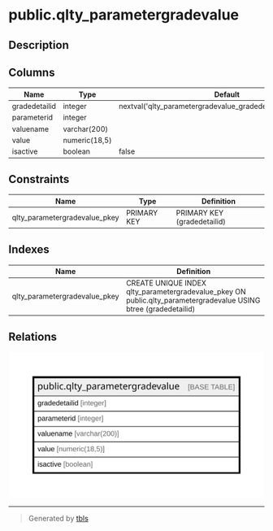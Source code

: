# public.qlty_parametergradevalue

## Description

## Columns

| Name | Type | Default | Nullable | Children | Parents | Comment |
| ---- | ---- | ------- | -------- | -------- | ------- | ------- |
| gradedetailid | integer | nextval('qlty_parametergradevalue_gradedetailid_seq'::regclass) | false |  |  |  |
| parameterid | integer |  | true |  |  |  |
| valuename | varchar(200) |  | true |  |  |  |
| value | numeric(18,5) |  | true |  |  |  |
| isactive | boolean | false | true |  |  |  |

## Constraints

| Name | Type | Definition |
| ---- | ---- | ---------- |
| qlty_parametergradevalue_pkey | PRIMARY KEY | PRIMARY KEY (gradedetailid) |

## Indexes

| Name | Definition |
| ---- | ---------- |
| qlty_parametergradevalue_pkey | CREATE UNIQUE INDEX qlty_parametergradevalue_pkey ON public.qlty_parametergradevalue USING btree (gradedetailid) |

## Relations

![er](public.qlty_parametergradevalue.svg)

---

> Generated by [tbls](https://github.com/k1LoW/tbls)
